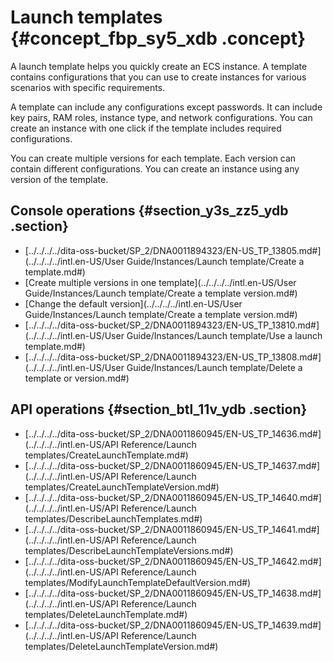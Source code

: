 # Launch templates {#concept_fbp_sy5_xdb .concept}

A launch template helps you quickly create an ECS instance. A template contains configurations that you can use to create instances for various scenarios with specific requirements.

A template can include any configurations except passwords. It can include key pairs, RAM roles, instance type, and network configurations. You can create an instance with one click if the template includes required configurations.

You can create multiple versions for each template. Each version can contain different configurations. You can create an instance using any version of the template.

## Console operations {#section_y3s_zz5_ydb .section}

-   [../../../../dita-oss-bucket/SP\_2/DNA0011894323/EN-US\_TP\_13805.md\#](../../../../intl.en-US/User Guide/Instances/Launch template/Create a template.md#)
-   [Create multiple versions in one template](../../../../intl.en-US/User Guide/Instances/Launch template/Create a template version.md#)
-   [Change the default version](../../../../intl.en-US/User Guide/Instances/Launch template/Create a template version.md#)
-   [../../../../dita-oss-bucket/SP\_2/DNA0011894323/EN-US\_TP\_13810.md\#](../../../../intl.en-US/User Guide/Instances/Launch template/Use a launch template.md#)
-   [../../../../dita-oss-bucket/SP\_2/DNA0011894323/EN-US\_TP\_13808.md\#](../../../../intl.en-US/User Guide/Instances/Launch template/Delete a template or version.md#)

## API operations {#section_btl_11v_ydb .section}

-   [../../../../dita-oss-bucket/SP\_2/DNA0011860945/EN-US\_TP\_14636.md\#](../../../../intl.en-US/API Reference/Launch templates/CreateLaunchTemplate.md#)
-   [../../../../dita-oss-bucket/SP\_2/DNA0011860945/EN-US\_TP\_14637.md\#](../../../../intl.en-US/API Reference/Launch templates/CreateLaunchTemplateVersion.md#)
-   [../../../../dita-oss-bucket/SP\_2/DNA0011860945/EN-US\_TP\_14640.md\#](../../../../intl.en-US/API Reference/Launch templates/DescribeLaunchTemplates.md#)
-   [../../../../dita-oss-bucket/SP\_2/DNA0011860945/EN-US\_TP\_14641.md\#](../../../../intl.en-US/API Reference/Launch templates/DescribeLaunchTemplateVersions.md#)
-   [../../../../dita-oss-bucket/SP\_2/DNA0011860945/EN-US\_TP\_14642.md\#](../../../../intl.en-US/API Reference/Launch templates/ModifyLaunchTemplateDefaultVersion.md#)
-   [../../../../dita-oss-bucket/SP\_2/DNA0011860945/EN-US\_TP\_14638.md\#](../../../../intl.en-US/API Reference/Launch templates/DeleteLaunchTemplate.md#)
-   [../../../../dita-oss-bucket/SP\_2/DNA0011860945/EN-US\_TP\_14639.md\#](../../../../intl.en-US/API Reference/Launch templates/DeleteLaunchTemplateVersion.md#)

